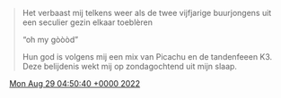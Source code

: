 > Het verbaast mij telkens weer als de twee vijfjarige buurjongens uit een seculier gezin elkaar toeblèren   
>   
> “oh my gòòòd”  
>   
> Hun god is volgens mij een mix van Picachu en de tandenfeeen K3\. Deze belijdenis wekt mij op zondagochtend uit mijn slaap\.

<img src="../../media/tweet.ico" width="12" /> [Mon Aug 29 04:50:40 +0000 2022](https://twitter.com/DromerDenker/status/1564113281358381056)